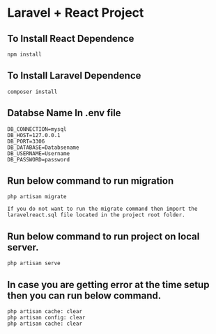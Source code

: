 # Laravel + React Project

## To Install React Dependence
```
npm install 
```

## To Install Laravel Dependence
```
composer install
```

## Databse Name In .env file
```
DB_CONNECTION=mysql
DB_HOST=127.0.0.1
DB_PORT=3306
DB_DATABASE=Databsename
DB_USERNAME=Username
DB_PASSWORD=password
```

## Run below command to run migration
```
php artisan migrate
```
```
If you do not want to run the migrate command then import the laravelreact.sql file located in the project root folder.
```

## Run below command to run project on local server.
```
php artisan serve
```

## In case you are getting error at the time setup then you can run below command.
```
php artisan cache: clear
php artisan config: clear
php artisan cache: clear
```

